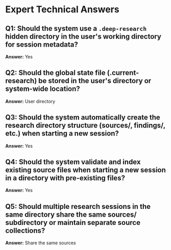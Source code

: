 # Expert Technical Answers

## Q1: Should the system use a `.deep-research` hidden directory in the user's working directory for session metadata?
**Answer:** Yes

## Q2: Should the global state file (.current-research) be stored in the user's directory or system-wide location?
**Answer:** User directory

## Q3: Should the system automatically create the research directory structure (sources/, findings/, etc.) when starting a new session?
**Answer:** Yes

## Q4: Should the system validate and index existing source files when starting a new session in a directory with pre-existing files?
**Answer:** Yes

## Q5: Should multiple research sessions in the same directory share the same sources/ subdirectory or maintain separate source collections?
**Answer:** Share the same sources